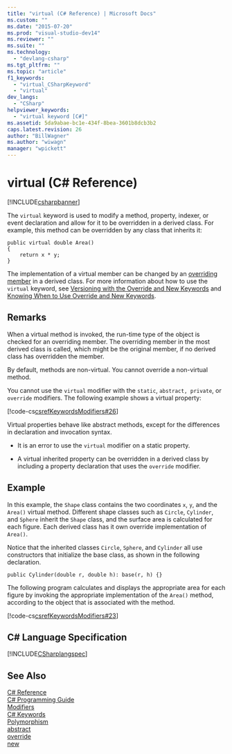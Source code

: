 ```yaml
---
title: "virtual (C# Reference) | Microsoft Docs"
ms.custom: ""
ms.date: "2015-07-20"
ms.prod: "visual-studio-dev14"
ms.reviewer: ""
ms.suite: ""
ms.technology: 
  - "devlang-csharp"
ms.tgt_pltfrm: ""
ms.topic: "article"
f1_keywords: 
  - "virtual_CSharpKeyword"
  - "virtual"
dev_langs: 
  - "CSharp"
helpviewer_keywords: 
  - "virtual keyword [C#]"
ms.assetid: 5da9abae-bc1e-434f-8bea-3601b8dcb3b2
caps.latest.revision: 26
author: "BillWagner"
ms.author: "wiwagn"
manager: "wpickett"
---
```

# virtual (C# Reference)
[!INCLUDE[csharpbanner](../../../includes/csharpbanner.md)]

The `virtual` keyword is used to modify a method, property, indexer, or event declaration and allow for it to be overridden in a derived class. For example, this method can be overridden by any class that inherits it:  
  
```  
public virtual double Area()   
{  
    return x * y;  
}  
```  
  
 The implementation of a virtual member can be changed by an [overriding member](../../../csharp/language-reference/keywords/override.md) in a derived class. For more information about how to use the `virtual` keyword, see [Versioning with the Override and New Keywords](../../../csharp/programming-guide/classes-and-structs/versioning-with-the-override-and-new-keywords.md) and [Knowing When to Use Override and New Keywords](../../../csharp/programming-guide/classes-and-structs/knowing-when-to-use-override-and-new-keywords.md).  
  
## Remarks  
 When a virtual method is invoked, the run-time type of the object is checked for an overriding member. The overriding member in the most derived class is called, which might be the original member, if no derived class has overridden the member.  
  
 By default, methods are non-virtual. You cannot override a non-virtual method.  
  
 You cannot use the `virtual` modifier with the `static`, `abstract, private`, or `override` modifiers. The following example shows a virtual property:  
  
 [!code-cs[csrefKeywordsModifiers#26](../../../csharp/language-reference/keywords/codesnippet/csharp/csrefKeywordsModifiers/csrefKeywordsModifiers.cs#26)]  
  
 Virtual properties behave like abstract methods, except for the differences in declaration and invocation syntax.  
  
-   It is an error to use the `virtual` modifier on a static property.  
  
-   A virtual inherited property can be overridden in a derived class by including a property declaration that uses the `override` modifier.  
  
## Example  
 In this example, the `Shape` class contains the two coordinates `x`, `y`, and the `Area()` virtual method. Different shape classes such as `Circle`, `Cylinder`, and `Sphere` inherit the `Shape` class, and the surface area is calculated for each figure. Each derived class has it own override implementation of `Area()`.  
  
 Notice that the inherited classes `Circle`, `Sphere`, and `Cylinder` all use constructors that initialize the base class, as shown in the following declaration.  
  
```  
public Cylinder(double r, double h): base(r, h) {}  
```  
  
 The following program calculates and displays the appropriate area for each figure by invoking the appropriate implementation of the `Area()` method, according to the object that is associated with the method.  
  
 [!code-cs[csrefKeywordsModifiers#23](../../../csharp/language-reference/keywords/codesnippet/csharp/csrefKeywordsModifiers/csrefKeywordsModifiers.cs#23)]  
  
## C# Language Specification  
 [!INCLUDE[CSharplangspec](../../../includes/csharplangspec-md.md)]  
  
## See Also  
 [C# Reference](../../../csharp/language-reference/index.md)   
 [C# Programming Guide](../../../csharp/programming-guide/index.md)   
 [Modifiers](../../../csharp/language-reference/keywords/modifiers.md)   
 [C# Keywords](../../../csharp/language-reference/keywords/index.md)   
 [Polymorphism](../../../csharp/programming-guide/classes-and-structs/polymorphism.md)   
 [abstract](../../../csharp/language-reference/keywords/abstract.md)   
 [override](../../../csharp/language-reference/keywords/override.md)   
 [new](../../../csharp/language-reference/keywords/new.md)